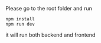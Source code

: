 Please go to the root folder and run 

<code>npm install</code>
<br /> 
<code>npm run dev</code>

it will run both backend and frontend
